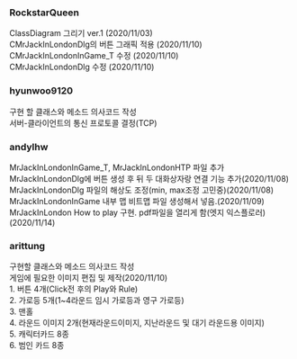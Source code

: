 ### RockstarQueen
<RockstarQueen>
<p>
 ClassDiagram 그리기 ver.1 (2020/11/03)<br>
 CMrJackInLondonDlg의 버튼 그래픽 적용 (2020/11/10)<br>
 CMrJackInLondonInGame_T 수정 (2020/11/10)<br>
 CMrJackInLondonDlg 수정 (2020/11/10)<br>
</p>
  
### hyunwoo9120
<hyunwoo9120>
<p>
  구현 할 클래스와 메소드 의사코드 작성<br>
  서버-클라이언트의 통신 프로토콜 결정(TCP)<br>
</p>

  
### andylhw
<andylhw>
<p>
  MrJackInLondonInGame_T, MrJackInLondonHTP 파일 추가<br>
  MrJackInLondonDlg에 버튼 생성 후 뒤 두 대화상자랑 연결 기능 추가(2020/11/08)<br>
  MrJackInLondonDlg 파일의 해상도 조정(min, max조정 고민중)(2020/11/08)<br>
  MrJackInLondonInGame 내부 맵 비트맵 파일 생성해서 넣음.(2020/11/09)<br>
  MrJackInLondon How to play 구현. pdf파일을 열리게 함(엣지 익스플로러) (2020/11/14)<br>
</p>
  
### arittung
<arittung>
<p>
  구현할 클래스와 메소드 의사코드 작성<br>
 게임에 필요한 이미지 편집 및 제작(2020/11/10)<br>
 1. 버튼 4개(Click전 후의 Play와 Rule)<br>
 2. 가로등 5개(1~4라운드 임시 가로등과 영구 가로등)<br> 
 3. 맨홀 <br>
 4. 라운드 이미지 2개(현재라운드이미지, 지난라운드 및 대기 라운드용 이미지)<br>
 5. 캐릭터카드 8종<br>
 6. 범인 카드 8종<br>
</p>
